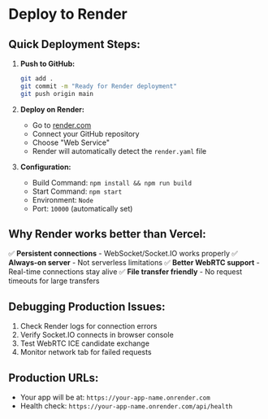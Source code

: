 # Deploy to Render

## Quick Deployment Steps:

1. **Push to GitHub:**
   ```bash
   git add .
   git commit -m "Ready for Render deployment"
   git push origin main
   ```

2. **Deploy on Render:**
   - Go to [render.com](https://render.com)
   - Connect your GitHub repository
   - Choose "Web Service"
   - Render will automatically detect the `render.yaml` file

3. **Configuration:**
   - Build Command: `npm install && npm run build`
   - Start Command: `npm start`
   - Environment: `Node`
   - Port: `10000` (automatically set)

## Why Render works better than Vercel:

✅ **Persistent connections** - WebSocket/Socket.IO works properly
✅ **Always-on server** - Not serverless limitations
✅ **Better WebRTC support** - Real-time connections stay alive
✅ **File transfer friendly** - No request timeouts for large transfers

## Debugging Production Issues:

1. Check Render logs for connection errors
2. Verify Socket.IO connects in browser console
3. Test WebRTC ICE candidate exchange
4. Monitor network tab for failed requests

## Production URLs:
- Your app will be at: `https://your-app-name.onrender.com`
- Health check: `https://your-app-name.onrender.com/api/health`
